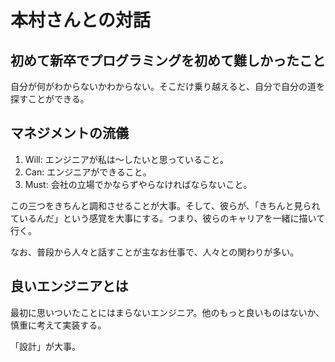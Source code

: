 # 本村さんとの対話

## 初めて新卒でプログラミングを初めて難しかったこと

自分が何がわからないかわからない。そこだけ乗り越えると、自分で自分の道を探すことができる。

## マネジメントの流儀

1. Will: エンジニアが私は〜したいと思っていること。
2. Can: エンジニアができること。
3. Must: 会社の立場でかならずやらなければならないこと。

この三つをきちんと調和させることが大事。そして、彼らが、「きちんと見られているんだ」という感覚を大事にする。つまり、彼らのキャリアを一緒に描いて行く。

なお、普段から人々と話すことが主なお仕事で、人々との関わりが多い。

## 良いエンジニアとは

最初に思いついたことにはまらないエンジニア。他のもっと良いものはないか、慎重に考えて実装する。

「設計」が大事。
